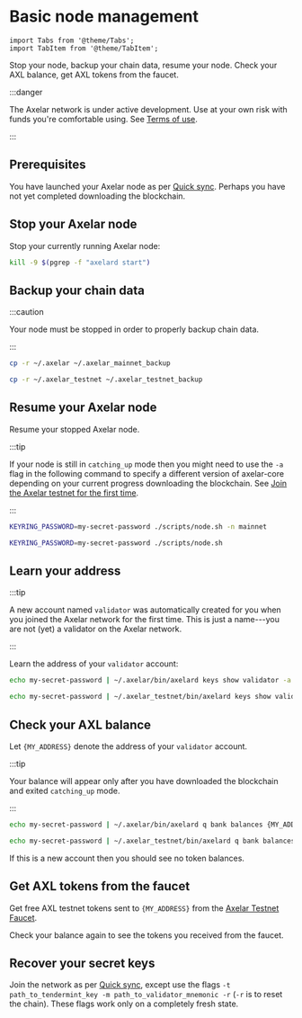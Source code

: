 # Basic node management

```mdx-code-block
import Tabs from '@theme/Tabs';
import TabItem from '@theme/TabItem';
```

Stop your node, backup your chain data, resume your node. Check your AXL balance, get AXL tokens from the faucet.

:::danger

The Axelar network is under active development. Use at your own risk with funds you're comfortable using. See [Terms of use](/terms-of-use).

:::

## Prerequisites

You have launched your Axelar node as per [Quick sync](join). Perhaps you have not yet completed downloading the blockchain.

<Tabs groupId="network">
<TabItem value="mainnet" label="Mainnet" default>
</TabItem>
<TabItem value="testnet" label="Testnet">
</TabItem>
</Tabs>

## Stop your Axelar node

Stop your currently running Axelar node:

```bash
kill -9 $(pgrep -f "axelard start")
```

## Backup your chain data

:::caution

Your node must be stopped in order to properly backup chain data.

:::

<Tabs groupId="network" className='hidden'>
<TabItem value="mainnet" label="Mainnet" default>

```bash
cp -r ~/.axelar ~/.axelar_mainnet_backup
```

</TabItem>
<TabItem value="testnet" label="Testnet">

```bash
cp -r ~/.axelar_testnet ~/.axelar_testnet_backup
```

</TabItem>
</Tabs>

## Resume your Axelar node

Resume your stopped Axelar node.

:::tip

If your node is still in `catching_up` mode then you might need to use the `-a` flag in the following command to specify a different version of axelar-core depending on your current progress downloading the blockchain. See [Join the Axelar testnet for the first time](join.md).

:::

<Tabs groupId="network" className='hidden'>
<TabItem value="mainnet" label="Mainnet" default>

```bash
KEYRING_PASSWORD=my-secret-password ./scripts/node.sh -n mainnet
```

</TabItem>
<TabItem value="testnet" label="Testnet">

```bash
KEYRING_PASSWORD=my-secret-password ./scripts/node.sh
```

</TabItem>
</Tabs>

## Learn your address

:::tip

A new account named `validator` was automatically created for you when you joined the Axelar network for the first time. This is just a name---you are not (yet) a validator on the Axelar network.

:::

Learn the address of your `validator` account:

<Tabs groupId="network" className='hidden'>
<TabItem value="mainnet" label="Mainnet" default>

```bash
echo my-secret-password | ~/.axelar/bin/axelard keys show validator -a --home ~/.axelar/.core
```

</TabItem>
<TabItem value="testnet" label="Testnet">

```bash
echo my-secret-password | ~/.axelar_testnet/bin/axelard keys show validator -a --home ~/.axelar_testnet/.core
```

</TabItem>
</Tabs>

## Check your AXL balance

Let `{MY_ADDRESS}` denote the address of your `validator` account.

:::tip

Your balance will appear only after you have downloaded the blockchain and exited `catching_up` mode.

:::

<Tabs groupId="network" className='hidden'>
<TabItem value="mainnet" label="Mainnet" default>

```bash
echo my-secret-password | ~/.axelar/bin/axelard q bank balances {MY_ADDRESS} --home ~/.axelar/.core
```

</TabItem>
<TabItem value="testnet" label="Testnet">

```bash
echo my-secret-password | ~/.axelar_testnet/bin/axelard q bank balances {MY_ADDRESS} --home ~/.axelar_testnet/.core
```

</TabItem>
</Tabs>

If this is a new account then you should see no token balances.

<Tabs groupId="network" className='hidden'>
<TabItem value="mainnet" label="Mainnet" default>
</TabItem>
<TabItem value="testnet" label="Testnet">

## Get AXL tokens from the faucet

Get free AXL testnet tokens sent to `{MY_ADDRESS}` from the [Axelar Testnet Faucet](https://faucet.testnet.axelar.dev/).

Check your balance again to see the tokens you received from the faucet.

</TabItem>
</Tabs>

## Recover your secret keys

Join the network as per [Quick sync](join.md), except use the flags `-t path_to_tendermint_key -m path_to_validator_mnemonic -r` (`-r` is to reset the chain). These flags work only on a completely fresh state.
